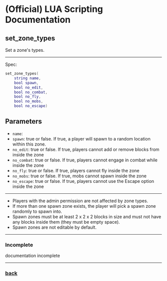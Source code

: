 
# (Official) LUA Scripting Documentation

## set_zone_types

Set a zone's types.

___

Spec:

```lua
set_zone_types(
	string name,
	bool spawn,
	bool no_edit,
	bool no_combat,
	bool no_fly,
	bool no_mobs,
	bool no_escape)
```

## Parameters

- `name`: 
- `spawn`: true or false. If true, a player will spawn to a random location within this zone.
- `no_edit`: true or false. If true, players cannot add or remove blocks from inside the zone
- `no_combat`: true or false. If true, players cannot engage in combat while inside the zone
- `no_fly`: true or false. If true, players cannot fly inside the zone
- `no_mobs`: true or false. If true, mobs cannot spawn inside the zone
- `no_escape`: true or false. If true, players cannot use the Escape option inside the zone

___


- Players with the admin permission are not affected by zone types.
- If more than one spawn zone exists, the player will pick a spawn zone randomly to spawn into.
- Spawn zones must be at least 2 x 2 x 2 blocks in size and must not have any blocks inside them (they must be empty space).
- Spawn zones are not editable by default.


___

### Incomplete

documentation incomplete

___

### [back](../zones)
